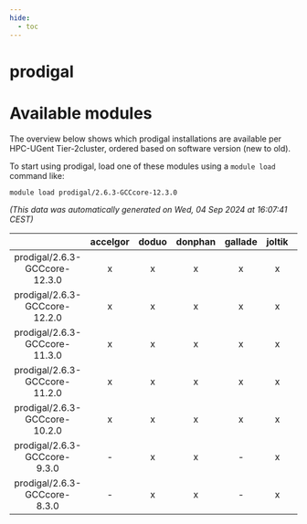 ```yaml
---
hide:
  - toc
---
```


prodigal
========

# Available modules


The overview below shows which prodigal installations are available per HPC-UGent Tier-2cluster, ordered based on software version (new to old).

To start using prodigal, load one of these modules using a `module load` command like:

```shell
module load prodigal/2.6.3-GCCcore-12.3.0
```

*(This data was automatically generated on Wed, 04 Sep 2024 at 16:07:41 CEST)*  

| |accelgor|doduo|donphan|gallade|joltik|shinx|skitty|
| :---: | :---: | :---: | :---: | :---: | :---: | :---: | :---: |
|prodigal/2.6.3-GCCcore-12.3.0|x|x|x|x|x|x|x|
|prodigal/2.6.3-GCCcore-12.2.0|x|x|x|x|x|x|x|
|prodigal/2.6.3-GCCcore-11.3.0|x|x|x|x|x|x|x|
|prodigal/2.6.3-GCCcore-11.2.0|x|x|x|x|x|-|x|
|prodigal/2.6.3-GCCcore-10.2.0|x|x|x|x|x|-|x|
|prodigal/2.6.3-GCCcore-9.3.0|-|x|x|-|x|-|x|
|prodigal/2.6.3-GCCcore-8.3.0|-|x|x|-|x|-|x|

